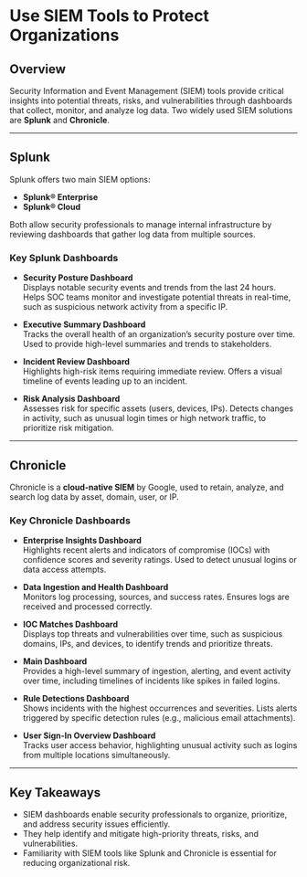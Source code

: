 # Use SIEM Tools to Protect Organizations

## Overview
Security Information and Event Management (SIEM) tools provide critical insights into potential threats, risks, and vulnerabilities through dashboards that collect, monitor, and analyze log data. Two widely used SIEM solutions are **Splunk** and **Chronicle**.

---

## Splunk
Splunk offers two main SIEM options:
- **Splunk® Enterprise**
- **Splunk® Cloud**

Both allow security professionals to manage internal infrastructure by reviewing dashboards that gather log data from multiple sources.

### Key Splunk Dashboards
- **Security Posture Dashboard**  
  Displays notable security events and trends from the last 24 hours. Helps SOC teams monitor and investigate potential threats in real-time, such as suspicious network activity from a specific IP.

- **Executive Summary Dashboard**  
  Tracks the overall health of an organization’s security posture over time. Used to provide high-level summaries and trends to stakeholders.

- **Incident Review Dashboard**  
  Highlights high-risk items requiring immediate review. Offers a visual timeline of events leading up to an incident.

- **Risk Analysis Dashboard**  
  Assesses risk for specific assets (users, devices, IPs). Detects changes in activity, such as unusual login times or high network traffic, to prioritize risk mitigation.

---

## Chronicle
Chronicle is a **cloud-native SIEM** by Google, used to retain, analyze, and search log data by asset, domain, user, or IP.

### Key Chronicle Dashboards
- **Enterprise Insights Dashboard**  
  Highlights recent alerts and indicators of compromise (IOCs) with confidence scores and severity ratings. Used to detect unusual logins or data access attempts.

- **Data Ingestion and Health Dashboard**  
  Monitors log processing, sources, and success rates. Ensures logs are received and processed correctly.

- **IOC Matches Dashboard**  
  Displays top threats and vulnerabilities over time, such as suspicious domains, IPs, and devices, to identify trends and prioritize threats.

- **Main Dashboard**  
  Provides a high-level summary of ingestion, alerting, and event activity over time, including timelines of incidents like spikes in failed logins.

- **Rule Detections Dashboard**  
  Shows incidents with the highest occurrences and severities. Lists alerts triggered by specific detection rules (e.g., malicious email attachments).

- **User Sign-In Overview Dashboard**  
  Tracks user access behavior, highlighting unusual activity such as logins from multiple locations simultaneously.

---

## Key Takeaways
- SIEM dashboards enable security professionals to organize, prioritize, and address security issues efficiently.
- They help identify and mitigate high-priority threats, risks, and vulnerabilities.
- Familiarity with SIEM tools like Splunk and Chronicle is essential for reducing organizational risk.
